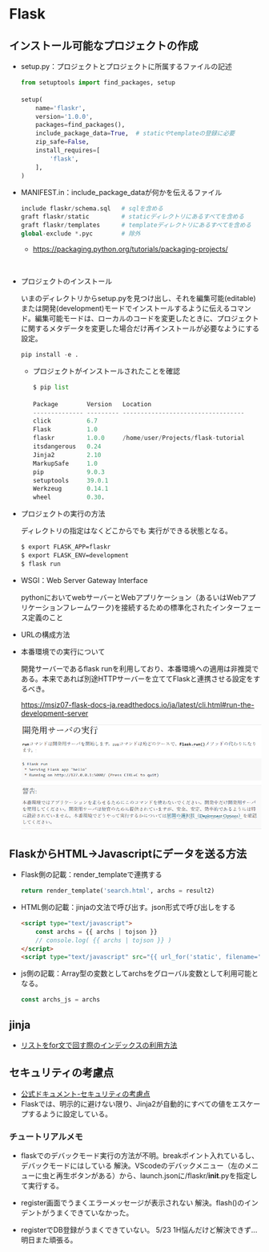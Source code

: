 # **Flask**

## インストール可能なプロジェクトの作成

* setup.py：プロジェクトとプロジェクトに所属するファイルの記述

    ```python
    from setuptools import find_packages, setup

    setup(
        name='flaskr',      
        version='1.0.0',
        packages=find_packages(),
        include_package_data=True,  # staticやtemplateの登録に必要
        zip_safe=False,
        install_requires=[
            'flask',
        ],
    )
    ```

* MANIFEST.in：include_package_dataが何かを伝えるファイル

    ```python
    include flaskr/schema.sql   # sqlを含める
    graft flaskr/static         # staticディレクトリにあるすべてを含める
    graft flaskr/templates      # templateディレクトリにあるすべてを含める
    global-exclude *.pyc        # 除外
    ```
    * https://packaging.python.org/tutorials/packaging-projects/

<br />

* プロジェクトのインストール

    いまのディレクトリからsetup.pyを見つけ出し、それを編集可能(editable)または開発(development)モードでインストールするように伝えるコマンド。編集可能モードは、ローカルのコードを変更したときに、プロジェクトに関するメタデータを変更した場合だけ再インストールが必要なようにする設定。

    ```python
    pip install -e .
    ```

    * プロジェクトがインストールされたことを確認
        
        ```py
        $ pip list

        Package        Version   Location
        -------------- --------- ----------------------------------
        click          6.7
        Flask          1.0
        flaskr         1.0.0     /home/user/Projects/flask-tutorial
        itsdangerous   0.24
        Jinja2         2.10
        MarkupSafe     1.0
        pip            9.0.3
        setuptools     39.0.1
        Werkzeug       0.14.1
        wheel          0.30.
        ```

* プロジェクトの実行の方法

    ディレクトリの指定はなくどこからでも
    実行ができる状態となる。

    ```bash
    $ export FLASK_APP=flaskr
    $ export FLASK_ENV=development
    $ flask run
    ```

* WSGI：Web Server Gateway Interface

    pythonにおいてwebサーバーとWebアプリケーション（あるいはWebアプリケーションフレームワーク)を接続するための標準化されたインターフェース定義のこと


* URLの構成方法



* 本番環境での実行について

    開発サーバーであるflask runを利用しており、本番環境への適用は非推奨である。本来であれば別途HTTPサーバーを立ててFlaskと連携させる設定をするべき。

    https://msiz07-flask-docs-ja.readthedocs.io/ja/latest/cli.html#run-the-development-server

    ![](/python/img/flask_server.png)
    

## FlaskからHTML→Javascriptにデータを送る方法

* Flask側の記載：render_templateで連携する
    ```python
    return render_template('search.html', archs = result2)
    ```

* HTML側の記載：jinjaの文法で呼び出す。json形式で呼び出しをする

    ```html
    <script type="text/javascript">
        const archs = {{ archs | tojson }} 
        // console.log( {{ archs | tojson }} )
    </script>
    <script type="text/javascript" src="{{ url_for('static', filename='/js/leaflet_tuto.js') }}"></script>
    ```

* js側の記載：Array型の変数としてarchsをグローバル変数として利用可能となる。

    ```js
    const archs_js = archs 
    ```

## jinja

* [リストをfor文で回す際のインデックスの利用方法](https://qiita.com/zyamu/items/cc87cbbe6988c3357b1e)

## セキュリティの考慮点

* [公式ドキュメント-セキュリティの考慮点](https://msiz07-flask-docs-ja.readthedocs.io/ja/latest/security.html?highlight=security)
* Flaskでは、明示的に避けない限り、Jinja2が自動的にすべての値をエスケープするように設定している。


### チュートリアルメモ

- flaskでのデバックモード実行の方法が不明。breakポイント入れているし、デバックモードにはしている
解決。VScodeのデバックメニュー（左のメニューに虫と再生ボタンがある）から、launch.jsonに/flaskr/__init__.pyを指定して実行する。

- register画面でうまくエラーメッセージが表示されない
解決。flash()のインデントがうまくできていなかった。

- registerでDB登録がうまくできていない。
5/23 1H悩んだけど解決できず...明日また頑張る。